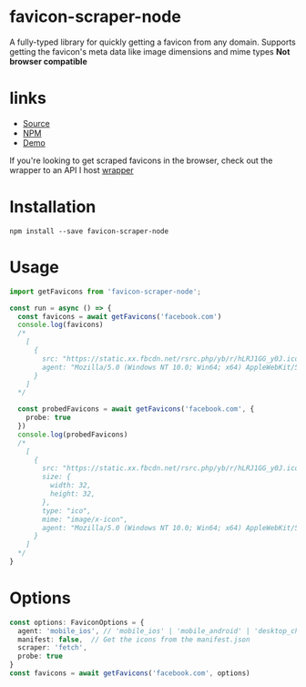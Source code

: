 # favicon-scraper-node

A fully-typed library for quickly getting a favicon from any domain. Supports getting the favicon's meta data like image dimensions and mime types
**Not browser compatible**

# links
- [Source](https://github.com/harvmaster/favicon-scraper-node)
- [NPM](https://www.npmjs.com/package/favicon-scraper-node)
- [Demo](https://www.faviconscraper.mc.hzuccon.com/#/)

If you're looking to get scraped favicons in the browser, check out the wrapper to an API I host [wrapper](https://www.npmjs.com/package/favicons-scraper)

# Installation
```
npm install --save favicon-scraper-node
```

# Usage
```ts
import getFavicons from 'favicon-scraper-node';

const run = async () => {
  const favicons = await getFavicons('facebook.com')
  console.log(favicons)
  /*
    [
      {
        src: "https://static.xx.fbcdn.net/rsrc.php/yb/r/hLRJ1GG_y0J.ico",
        agent: "Mozilla/5.0 (Windows NT 10.0; Win64; x64) AppleWebKit/537.36 (KHTML, like Gecko) Chrome/58.0.3029.110 Safari/537.3",
      }
    ]
  */

  const probedFavicons = await getFavicons('facebook.com', {
    probe: true
  })
  console.log(probedFavicons)
  /*
    [
      {
        src: "https://static.xx.fbcdn.net/rsrc.php/yb/r/hLRJ1GG_y0J.ico",
        size: {
          width: 32,
          height: 32,
        },
        type: "ico",
        mime: "image/x-icon",
        agent: "Mozilla/5.0 (Windows NT 10.0; Win64; x64) AppleWebKit/537.36 (KHTML, like Gecko) Chrome/58.0.3029.110 Safari/537.3",
      }
    ]
  */
}
```

# Options
```ts
const options: FaviconOptions = {
  agent: 'mobile_ios', // 'mobile_ios' | 'mobile_android' | 'desktop_chrome' | 'desktop_safari'
  manifest: false,  // Get the icons from the manifest.json
  scraper: 'fetch',
  probe: true
}
const favicons = await getFavicons('facebook.com', options)
```


